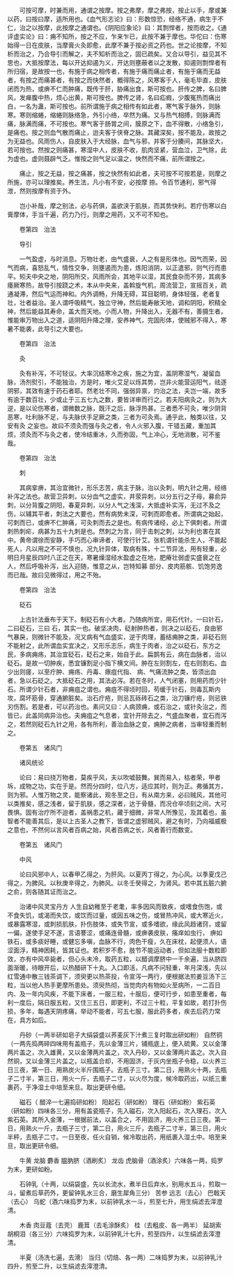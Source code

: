 <!-- { "loadSidebar": true } -->
　　可按可摩，时兼而用，通谓之按摩。按之弗摩，摩之弗按，按止以手，摩或兼以药，曰按曰摩，适所用也。《血气形志论》曰：形数惊恐，经络不通，病生于不仁，治之以按摩，此按摩之通谓也。《阴阳应象论》曰：其剽悍者，按而收之。《通评虚实论》曰：痈不知所，按之不应，乍来乍已，此按不兼于摩也。华佗曰：伤寒始得一日在皮肤，当摩膏火灸即愈，此摩不兼于按必资之药也。世之论按摩，不知析而治之，乃合导引而解之，夫不知析而治之，固已疏矣。又合以导引，益见其不思也，大抵按摩法，每以开达抑遏为义，开达则壅蔽者以之发散，抑遏则剽悍者有所归宿，是故按一也，有施于病之相传者，有施于痛而痛止者，有施于痛而无益者，有按之而痛甚者，有按之而快然者，概得陈之，风寒客于人，毫毛毕直，皮肤闭而为热，或痹不仁而肿痛，既传于肝，胁痛出食，斯可按也。肝传之脾，名曰脾风，发瘅腹中热，烦心出黄，斯可按也。脾传之肾，名曰疝瘕，少腹冤热而痛出白，一名为蛊，斯可按也。前所谓施于病之相传有如此者，寒气客于脉外，则脉寒。寒则缩蜷，缩蜷则脉络急，外引小络，卒然为痛。又与热气相搏，则脉满而痛，脉满而痛，不可按也。寒气客于肠胃之间，膜原之下，血不得散，小络急引，是痛也。按之则血气散而痛止，迨夫客于侠脊之脉。其藏深矣，按不能及，故按之为无益也。风雨伤人，自皮肤入于大经脉，血气与邪，并客于分腠间，其脉坚大，若可按也。然按之则痛甚，寒湿中人，皮肤不收，肌肉坚紧，营血泣，卫气除，此为虚也。虚则聂辟气乏。惟按之则气足以温之，快然而不痛，前所谓按之。

　　痛止，按之无益，按之痛甚，按之快然有如此者，夫可按不可按若是，则摩之所施，亦可以理推矣。养生法，凡小有不安，必按摩 捺。令百节通利，邪气得泄，然则按摩有资于外。

　　岂小补哉，摩之别法，必与药俱，盖欲浃于肌肤，而其势快利。若疗伤寒以白膏摩体，手当千遍，药力乃行，则摩之用药，又不可不知也。

　　卷第四　治法

　　导引

　　一气盈虚，与时消息。万物壮老，由气盛衰，人之有是形体也。因气而荣，因气而病，喜怒乱气，情性交争，则壅遏而为患，炼阳消阴，以正遣邪，则气行而患平。矧夫中央之地，阴阳所交，风雨所会，其地平以湿，其民食杂而不劳，其病多痿厥寒热，故导引按跷之术，本从中央来，盖斡旋气机，周流营卫，宣摇百关，疏通凝滞，然后气运而神和。内外调畅，升降无碍，耳目聪明，身体轻强，老者复壮，壮者益治。圣人谓呼吸精气，独立守神，然后能寿敝天地，调和阴阳，积精全神，然后能益其寿命，盖大而天地。小而人物，升降出入，无器不有，善摄生者，惟能审万物出入之道，适阴阳升降之理，安养神气，完固形体，使贼邪不得入，寒暑不能袭，此导引之大要也。

　　卷第四　治法

　　灸

　　灸有补泻，不可轻议。大率沉结寒冷之疾，施之为宜，盖阴寒湿气，凝留血脉，汤剂熨引，不能独治，方是时，唯火艾足以烁其势，岂非火能营运阳气，祛逐阴邪，其效有速于药石者耶。然老壮不同，强弱异禀，灼治之法，夫岂一端，故多有逾于数百壮，少或止于三五七九之数，要皆详审而行之。若夫阳病灸之，则为大逆，是以论伤寒者，谓微数之脉，既汗之后，脉浮热甚。三者悉不可灸，唯少阴背恶寒，吐利脉不足，与夫脉伏手足厥之类，三者为可灸焉。通乎此，触类以往，又安有灸 之妄也。故曰不须灸而强与灸之者，令人火邪入腹，干错五藏，重加其烦，须灸而不与灸之者，使冷结重冰，久而弥固，气上冲心，无地消散，可不鉴哉。

　　卷第四　治法

　　刺

　　其病挛痹，其治宜微针，形乐志苦，病主于脉，治以灸刺，明九针之用，经络补泻之法也。故营卫异刺，以分血气之虚实，井荥异刺，以分五行之子母，募俞异刺，以分背腹之阴阳，春夏异刺，以分人气之浅深，大抵虚补实泻，无过不及之伤，以辅其平者，刺法之大要也，然有病势未深，可刺而即愈者。所谓病之始起，可刺而已，或痹不仁肿痛，可灸刺而去之是也。有病传诸经，必上下俱刺者。所谓刺热刺疟，病甚为五十九刺是也。然刺之为言，同于击刺之刺，以为利也害在其中。黄帝谓徐而安静，手巧而心审谛者，可使行针艾。张机谓针能杀生人，不能起死人，凡以用之不可不慎也，况九针异体，取病有殊，十二节异法，用有轻重，必明日月星辰四时八正之在天，寒暑燥湿经水盈虚之在地，肥瘠壮弱虚实盛衰之在人，然后呼吸补泻，出入迎随，惟意之从，岂特知募 部分、皮肉筋骸、饥饱劳逸而已哉。故曰见微得过，用之不殆。

　　卷第四　治法

　　砭石

　　上古针法垂布于天下。制砭石有小大者。乃随病所宜，用石代针。一曰针石，二曰砭石，三曰 石，其实一也。破坚决肉，砭射肿热者，则决之以砭石，良由邪气暴戾，则微针不能及，况又病有气血盛实，逆于肉理，蓄结痈肿之类，非砭石则不能射之，此所谓血实宜决之，又形乐志乐，病生于肉者，治之以砭石，东方之民，多病痈疡，其治宜砭石，砭石之来，始自于此。扁鹊有云，病在血脉者，治以砭石。是故一切肿疾，悉宜镰割足小指下横文间。肿在左则割左，在右则割右。血少出则瘥，以至疔肿、痈疡、丹毒、瘭疽代指、 病、气痛流肿之类，皆须出血者，急以石砭之。大抵砭石之用，其法必泻。若在冬时，人气闭塞，则用药而少针石。所谓少针石者，非痈疽之谓也。痈疽不得顷时回，苟缓于针石，则毒瓦斯内攻，腐坏筋骨，穿通腑脏矣。治石疔疮，则忌瓦砾砖石之类，治刀镰疔疮，则忌铁刃伤割。若是者，可以药治也。素问又曰：人病颈痈，或石治之，或针灸治之，而皆已，此盖同病异治也。夫痈疽之气息者，宜针开除去之，气盛血聚者，宜石而泻之，若然则砭石九针之用，各有所利，善治血脉之变，痈肿之病者，当审轻重而制之。

　　卷第五　诸风门

　　诸风统论

　　论曰：易曰挠万物者，莫疾乎风，夫以吹嘘鼓舞。巽而易入，枯者荣，甲者坼，成物之功，实在于是。然而分四时，位八方，适应其时，则为正。弗循其方，则为邪。人惟万物之灵，能察诸此，观冬至之日，有从南方来，必曰贼风，其他可以类推矣，感之浅者，留于肌肤，感之深者，达于骨髓，而况仓卒顷刻之间，大可畏惧。固有治疗所不迨者，盖祸患之机，藏于细微，非常人所豫见，及其着也，虽智者不能善其后，是以上古圣人之教下，皆谓之虚邪贼风，避之有时，乃向福威极之意也，不然何以言风者百病之始，风者百病之长，风者善行而数变。

　　卷第五　诸风门

　　中风

　　论曰风邪中人，以春甲乙得之，为肝风。以夏丙丁得之，为心风。以季夏戊己得之，为脾风。以秋庚辛得之，为肺风。以冬壬癸得之，为肾风。若中其五脏六腑之俞，则各随其证而治之。

　　治诸中风灵宝丹方 人生自幼稚至于老耄，率多因风而致疾，或嗜食伤饱，或不食失饥，或渴而失饮，或饮而过量，或因五味之伤，或冒热冲风，或大寒近火，或暴露寒湿，或刺损肌肤，扑伤肢体，或失节宣，或多嗜欲，缘此风趋诸窍，或留一偏，遂使手足不遂，言语謇涩，或痛连骨髓，或痹袭皮肤，瘙痒如虫行， 痹如铁石，或多痰好睡，或健忘多嗔，血脉不行，肉色干瘦，久在床枕，起便须人，语涩面浮，精神困耗，皆其证也。若积岁不愈，肢节不能运动者，但如法服十数粒即效，亦有中风卒毙者，但心头未冷，取药五粒，以醋调摩脐中一千余遍，当从脐四面渐暖，待眼开后，以热醋研下十丸。入口即活，凡病不问轻重，年月深浅，先以红雪通中散三钱茶调下，须臾更以热茶投，令宣泻一两行，便根据法煎姜豆汤下三粒，当以他人热手更摩所患处。须臾热彻，当觉肉内有物如火至病所，一二百日内、及一年内风疾，不能下床者，一服三粒，十服后，便可行步，如患至重者，每利一度后，隔日服五粒，又住三五日，即更利，不过三十粒，平复如故，若打扑伤损，多年，每遇天阴疼痛，举动不能者，可五七服，服此药多者，疾去后药力常在，具方如后。

　　丹砂（一两半研如皂子大绢袋盛以荞麦灰下汁煮三复时取出研如粉） 自然铜（一两先捣两碎四味用有盖瓶子，先以金薄三片，铺瓶底上，便入硫黄。又以金薄两片盖之，次入雄黄，又以金薄两片盖之，次入丹砂，又以金薄两片盖之。次入自然铜，又以金薄三片盖之，以瓶盖合却，不用固济，于灰内坐瓶子令稳，以火养三日三夜，第一日、用熟炭火半斤围瓶子。去瓶子三寸。第二日，用熟火十两，去瓶子二寸半，第三日，用火一斤，去瓶子二寸，以火尽为度，候冷取药出，以纸三重裹药，于净湿土中培至来旦。取出更研令细。

　　磁石（ 醋淬一七遍捣研如粉） 阳起石（研如粉） 理石（研如粉） 紫石英（研如粉）四味各三分，用有盖瓷瓶子，先入磁石，次入阳起石，次入理石，次入紫石英。其所入金薄，一根据前法，以盖合之，不用固济，用火养三日三夜。第一日，用熟火一斤，去瓶子三寸，第二日，用火三斤，去瓶子二寸半，第三日，用火半秤，去瓶子二寸。一日至夜，任火自销，候冷取出药，用纸裹入湿土中。培至来旦，取出更研令细。

　　牛黄 龙脑 麝香 腽肭脐（酒刷炙） 龙齿 虎脑骨（酒涂炙）六味各一两，捣罗为末，更研如粉。

　　石钟乳（十两，以绢袋盛，先以长流水，煮半日后弃水，别用水五斗，煎取一斗，留煮后草药外，更留钟乳水三合，磨生犀角三分） 苦参 远志（去心） 巴戟天（去心） 乌蛇（酒六味捣罗为末，以前钟乳水一斗，煎至七升，用生绢滤去滓澄清。

　　木香 肉豆蔻（去壳） 鹿茸（去毛涂酥炙） 桂（去粗皮、各一两半） 延胡索 胡桐泪（各三分）六味捣罗为末，以前钟乳汁七升，煎至四升，以生绢滤去滓澄清。

　　半夏（汤洗七遍，去滑） 当归（切焙、各一两）二味捣罗为末，以前钟乳汁四升，煎至二升，以生绢滤去滓澄清。

